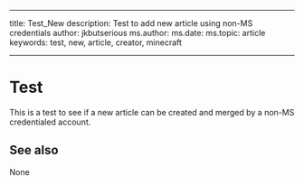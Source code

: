 ---
title: Test_New
description: Test to add new article using non-MS credentials
author: jkbutserious
ms.author:
ms.date:
ms.topic: article
keywords: test, new, article, creator, minecraft
___

# Test

This is a test to see if a new article can be created and merged by a non-MS credentialed account.

## See also

None
